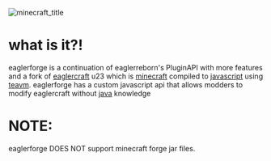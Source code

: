 ![minecraft_title](https://github.com/eaglerforge/.github/assets/95340057/ed5919d6-6b32-4a9a-9ca8-cf5ee2b3b137)

# what is it?!
eaglerforge is a continuation of eaglerreborn's PluginAPI with more features and a fork of [eaglercraft](https://eaglercraft.com/) u23 which is [minecraft](https://www.minecraft.net/) compiled to [javascript](https://www.javascript.com/) using [teavm](https://teavm.org/). eaglerforge has a custom javascript api that allows modders to modify eaglercraft without [java](https://java.com) knowledge

# NOTE:
eaglerforge DOES NOT support minecraft forge jar files.
